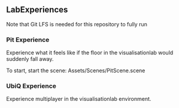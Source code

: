 ## LabExperiences

Note that Git LFS is needed for this repository to fully run


### Pit Experience
Experience what it feels like if the floor in the visualisationlab would suddenly fall away.

To start, start the scene: Assets/Scenes/PitScene.scene


### UbiQ Experience
Experience multiplayer in the visualisationlab environment.
